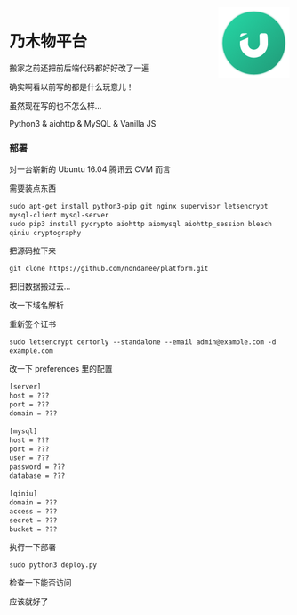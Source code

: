 <img src="static/logo.png" alt="logo" width="128" height="128" align="right" />

# 乃木物平台

搬家之前还把前后端代码都好好改了一遍

确实啊看以前写的都是什么玩意儿！

虽然现在写的也不怎么样...

Python3 & aiohttp & MySQL & Vanilla JS

### 部署
对一台崭新的 Ubuntu 16.04 腾讯云 CVM 而言

需要装点东西

```
sudo apt-get install python3-pip git nginx supervisor letsencrypt mysql-client mysql-server
sudo pip3 install pycrypto aiohttp aiomysql aiohttp_session bleach qiniu cryptography
```

把源码拉下来

```
git clone https://github.com/nondanee/platform.git
```

把旧数据搬过去...

改一下域名解析

重新签个证书

```
sudo letsencrypt certonly --standalone --email admin@example.com -d example.com
```

改一下 preferences 里的配置

```
[server]
host = ???
port = ???
domain = ???

[mysql]
host = ???
port = ???
user = ???
password = ???
database = ???

[qiniu]
domain = ???
access = ???
secret = ???
bucket = ???
```

执行一下部署

```
sudo python3 deploy.py
```

检查一下能否访问

应该就好了